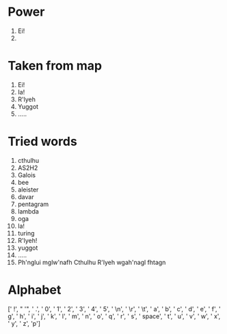 # Power

1. Ei!  
2. 

# Taken from map

1. Ei!
3. Ia!
5. R'lyeh
7. Yuggot
9. .....


# Tried words

1. cthulhu  
2. AS2H2
3. Galois
4. bee
5. aleister
6. davar
7. pentagram
8. lambda
9. oga
10. la!
11. turing
12. R'lyeh!
13. yuggot
14. .....
15. Ph'nglui mglw'nafh Cthulhu R'lyeh wgah'nagl fhtagn


# Alphabet

[' !', " '", ' .', ' 0', ' 1', ' 2', ' 3', ' 4', ' 5',
' \\n', ' \\r', ' \\t',
' a', ' b', ' c', ' d', ' e', ' f', ' g', ' h', ' i', ' j', ' k', ' l', ' m',
' n', ' o', ' q', ' r', ' s', ' space', ' t', ' u', ' v', ' w', ' x', ' y',
' z', 'p']